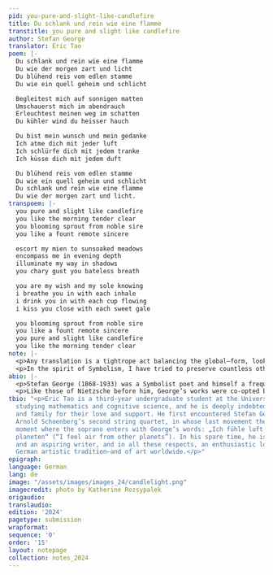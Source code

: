 ```yaml
---
pid: you-pure-and-slight-like-candlefire
title: Du schlank und rein wie eine flamme
transtitle: you pure and slight like candlefire
author: Stefan George
translator: Eric Tao
poem: |-
  Du schlank und rein wie eine flamme
  Du wie der morgen zart und licht
  Du blühend reis vom edlen stamme
  Du wie ein quell geheim und schlicht

  Begleitest mich auf sonnigen matten
  Umschauerst mich im abendrauch
  Erleuchtest meinen weg im schatten
  Du kühler wind du heisser hauch

  Du bist mein wunsch und mein gedanke
  Ich atme dich mit jeder luft
  Ich schlürfe dich mit jedem tranke
  Ich küsse dich mit jedem duft

  Du blühend reis vom edlen stamme
  Du wie ein quell geheim und schlicht
  Du schlank und rein wie eine flamme
  Du wie der morgen zart und licht.
transpoem: |-
  you pure and slight like candlefire
  you like the morning tender clear
  you blooming sprout from noble sire
  you like a fount remote sincere

  escort my mien to sunsoaked meadows
  encompass me in evening depth
  illuminate my way in shadows
  you chary gust you bateless breath

  you are my wish and my sole knowing
  i breathe you in with each inhale
  i drink you in with each cup flowing
  i kiss you close with each sweet gale

  you blooming sprout from noble sire
  you like a fount remote sincere
  you pure and slight like candlefire
  you like the morning tender clear
note: |-
  <p>Any translation is a tightrope act balancing the global—form, look, mood—with the local—imagery, diction, device; here is my best attempt at preserving both. I started by listing off what absolutely could not be sacrificed, the elements of the poem which made it speak to me when I discovered it in a book of German poetry one still night. Above all, it had to sound right, with four stanzas of four lines each with an ABAB rhyme scheme, the A rhymes being feminine and the B rhymes being masculine, and with a delicate parallelism between the lines of each stanza. The original poem feels perfectly balanced, one word flowing into the next. Thus, some individual meanings needed to be done away with, so George’s „Du kühler wind du heisser hauch“ (“You cool wind you hot breath”) became “you chary gust you bateless breath” with entirely transformed adjectives. Similarly, the syntax of the second and fourth lines is thrown away to make room for the rhyme scheme, meter, and feel. A minor aside needs to be made about the typography: George de-capitalizes nouns in the original, so taking his lead, I de-capitalized the beginnings of lines to create an analogous but unsatisfyingly different effect.</p>
  <p>In the spirit of Symbolism, I have tried to preserve countless other small effects—to take the aforementioned line as an example, the binary of „kühler“ and „heisser“ transforms into another binary of “chary” and “bateless”, and the alliterative „heisser hauch“ becomes the similarly alliterative “bateless breath”. Also significant is how the hard consonants in the first half of the original line melt into the gentle and whispering „heisser hauch“, an effect which I’ve attempted to preserve in my translation. Finally, George is an outlier in the German poetic tradition in that he strays far away from the vernacular, dipping into archaic and inventive diction, so I have attempted to channel a similar register. I hope this translation has a fraction of the magic of the original so that non-German-speaking readers might be as enchanted with this poem as I was the night that I discovered it.</p>
abio: |-
  <p>Stefan George (1868-1933) was a Symbolist poet and himself a frequent translator, translating his idols from Dante to Baudelaire into German. A fierce defender of art for art’s sake, George’s works are shrouded in aristocratism, classicism, and metaphor, a sharp reaction against the literary tendency of the age toward a more democratic naturalism and realism. During his lifetime, he decried the militarism and materialism of German culture, finding inspiration among Parisian bohemian poets and returning to Germany with the hope of newly invigorating the German language, starting the literary magazine <em>Blätter für die Kunst</em> (<em>Journal for the Arts<em>) to promote what he saw as “the new art.” His poems strive toward an ideal of unearthly beauty and eternal truth, and he saw the artist’s mission as the endeavor to create a noble society out of the ashes of German culture.</p>
  <p>Like those of Nietzsche before him, George’s works were co-opted by the Nazi Party to use as propaganda, a development George personally detested, declining any association with the Party. At the time of his death, George’s legacy remained troublingly mixed, as those inside Germany declared him as the prophet of the Third Reich while those outside Germany mourned the loss of a man who had fought his whole life for a worthier future for Germany, the Nazis embodying the brutality and banality that George had spent his entire life decrying under the German Empire.</p>
tbio: "<p>Eric Tao is a third-year undergraduate student at the University of Pennsylvania
  studying mathematics and cognitive science, and he is deeply indebted to his friends
  and family for their love and support. He first encountered Stefan George through
  Arnold Schoenberg’s second string quartet, in whose last movement there is a mystical
  moment where the soprano enters with George’s words: „Ich fühle luft von anderem
  planeten“ (“I feel air from other planets”). In his spare time, he is an avid composer
  and an aspiring writer, and in all these respects, an enthusiastic lover of the
  German artistic tradition—and of art worldwide.</p>"
epigraph:
language: German
lang: de
image: "/assets/images/images_24/candlelight.png"
imagecredit: photo by Katherine Rozsypalek
origaudio:
translaudio:
edition: '2024'
pagetype: submission
wrapformat:
sequence: '0'
order: '15'
layout: notepage
collection: notes_2024
---
```

